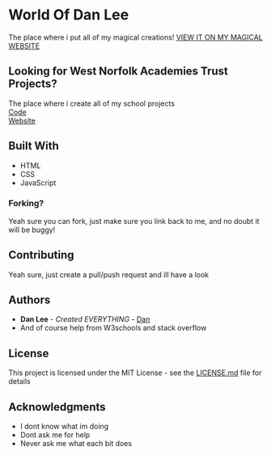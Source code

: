 # World Of Dan Lee

The place where i put all of my magical creations!
[VIEW IT ON MY MAGICAL WEBSITE](https://danlee.uk.to)

## Looking for West Norfolk Academies Trust Projects?
The place where i create all of my school projects  
[Code](https://github.com/dan-lee76/Marshland)  
[Website](https://marshland.danlee.uk.to)

## Built With

* HTML
* CSS
* JavaScript

### Forking?

Yeah sure you can fork, just make sure you link back to me, and no doubt it will be buggy!

## Contributing

Yeah sure, just create a pull/push request and ill have a look


## Authors

* **Dan Lee** - *Created EVERYTHING* - [Dan](https://github.com/dan-lee76)
* And of course help from W3schools and stack overflow

## License

This project is licensed under the MIT License - see the [LICENSE.md](LICENSE.md) file for details

## Acknowledgments

* I dont know what im doing
* Dont ask me for help
* Never ask me what each bit does
